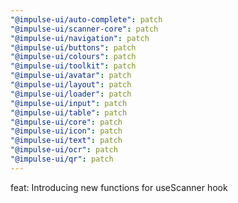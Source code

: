 ```yaml
---
"@impulse-ui/auto-complete": patch
"@impulse-ui/scanner-core": patch
"@impulse-ui/navigation": patch
"@impulse-ui/buttons": patch
"@impulse-ui/colours": patch
"@impulse-ui/toolkit": patch
"@impulse-ui/avatar": patch
"@impulse-ui/layout": patch
"@impulse-ui/loader": patch
"@impulse-ui/input": patch
"@impulse-ui/table": patch
"@impulse-ui/core": patch
"@impulse-ui/icon": patch
"@impulse-ui/text": patch
"@impulse-ui/ocr": patch
"@impulse-ui/qr": patch
---
```


feat: Introducing new functions for useScanner hook
